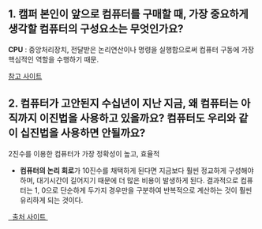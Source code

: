 ##  1. 캠퍼 본인이 앞으로 컴퓨터를 구매할 때, 가장 중요하게 생각할 컴퓨터의 구성요소는 무엇인가요?
**CPU**
: 중앙처리장치, 전달받은 논리연산이나 명령을 실행함으로써 컴퓨터 구동에 가장 핵심적인 역할을 수행하기 때문.

[   참고 사이트  ](https://crone.tistory.com/376)


## 2. 컴퓨터가 고안된지 수십년이 지난 지금, 왜 컴퓨터는 아직까지 이진법을 사용하고 있을까요? 컴퓨터도 우리와 같이 십진법을 사용하면 안될까요?

2진수를 이용한 컴퓨터가 가장 정확성이 높고, 효율적

- **컴퓨터의 논리 회로**가 10진수를 채택하게 된다면 지금보다 훨씬 정교하게 구성해야 하며, 대기시간이 길어지기 때문에 더 많은 비용이 발생하게 된다. 결과적으로 컴퓨터는 1, 0으로 단순하게 두가지 경우만을 구분하여 반복적으로 계산하는 것이 훨씬 유리하게 되는 것이다.

[   출처 사이트  ](https://www.holaxprogramming.com/2013/01/11/why-computer-use-binary/)
